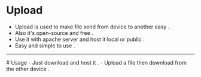 # Upload
- Upload is used to make file send from device to another easy .
- Also it's open-source and free .
- Use it with apache server and host it local or public .
- Easy and simple to use .
<hr>
# Usage
- Just download and host it . 
- Upload a file then download from the other device .
